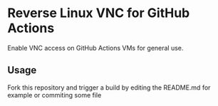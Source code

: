 # Reverse Linux VNC for GitHub Actions
Enable VNC access on GitHub Actions VMs for general use.

## Usage
Fork this repository and trigger a build by editing the README.md for example or commiting some file